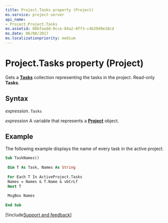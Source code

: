 ```yaml
---
title: Project.Tasks property (Project)
ms.service: project-server
api_name:
- Project.Project.Tasks
ms.assetid: 08bfaadd-9cce-84a2-0ff3-c4b29d9e18cd
ms.date: 06/08/2017
ms.localizationpriority: medium
---
```



# Project.Tasks property (Project)

Gets a **[Tasks](Project.Task.md)** collection representing the tasks in the project. Read-only **Tasks**.


## Syntax

_expression_. `Tasks`

_expression_ A variable that represents a **[Project](project.project.md)** object.


## Example

The following example displays the name of every task in the active project.


```vb
Sub TaskNames() 
 
 Dim T As Task, Names As String 
 
 For Each T In ActiveProject.Tasks 
 Names = Names & T.Name & vbCrLf 
 Next T 
 
 MsgBox Names 
 
End Sub
```

[!include[Support and feedback](~/includes/feedback-boilerplate.md)]